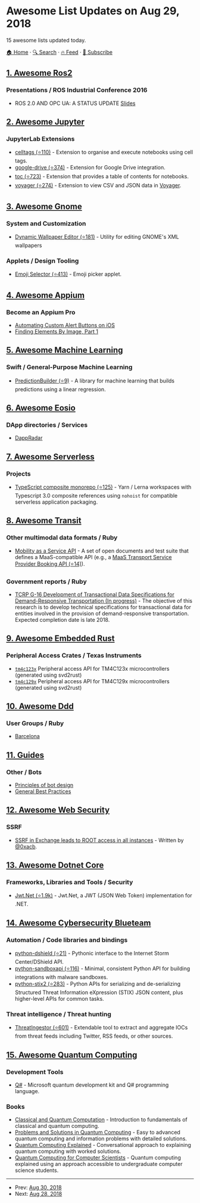 # Awesome List Updates on Aug 29, 2018

15 awesome lists updated today.

[🏠 Home](/README.md) · [🔍 Search](https://www.trackawesomelist.com/search/) · [🔥 Feed](https://www.trackawesomelist.com/rss.xml) · [📮 Subscribe](https://trackawesomelist.us17.list-manage.com/subscribe?u=d2f0117aa829c83a63ec63c2f&id=36a103854c)



## [1. Awesome Ros2](/content/fkromer/awesome-ros2/README.md)

### Presentations / ROS Industrial Conference 2016

*   ROS 2.0 AND OPC UA: A STATUS UPDATE [Slides](https://static1.squarespace.com/static/51df34b1e4b08840dcfd2841/t/58235f2eb8a79be587899891/1478713139775/ROS-I-Conf2016-day1-09-keinert.pdf)

## [2. Awesome Jupyter](/content/markusschanta/awesome-jupyter/README.md)

### JupyterLab Extensions

*   [celltags (⭐110)](https://github.com/jupyterlab/jupyterlab-celltags) - Extension to organise and execute notebooks using cell tags.
*   [google-drive (⭐374)](https://github.com/jupyterlab/jupyterlab-google-drive) - Extension for Google Drive integration.
*   [toc (⭐723)](https://github.com/jupyterlab/jupyterlab-toc) - Extension that provides a table of contents for notebooks.
*   [voyager (⭐274)](https://github.com/altair-viz/jupyterlab_voyager) - Extension to view CSV and JSON data in [Voyager](http://vega.github.io/voyager/).

## [3. Awesome Gnome](/content/Kazhnuz/awesome-gnome/README.md)

### System and Customization

*   [Dynamic Wallpaper Editor (⭐181)](https://github.com/maoschanz/dynamic-wallpaper-editor) - Utility for editing GNOME's XML wallpapers

### Applets / Design Tooling

*   [Emoji Selector (⭐413)](https://github.com/maoschanz/emoji-selector-for-gnome) - Emoji picker applet.

## [4. Awesome Appium](/content/SrinivasanTarget/awesome-appium/README.md)

### Become an Appium Pro

*   [Automating Custom Alert Buttons on iOS](https://appiumpro.com/editions/31)
*   [Finding Elements By Image, Part 1](https://appiumpro.com/editions/32)

## [5. Awesome Machine Learning](/content/josephmisiti/awesome-machine-learning/README.md)

### Swift / General-Purpose Machine Learning

*   [PredictionBuilder (⭐9)](https://github.com/denissimon/prediction-builder-swift) - A library for machine learning that builds predictions using a linear regression.

## [6. Awesome Eosio](/content/DanailMinchev/awesome-eosio/README.md)

### DApp directories / Services

*   [DappRadar](https://dappradar.com/eos-dapps)

## [7. Awesome Serverless](/content/pmuens/awesome-serverless/README.md)

### Projects

*   [TypeScript composite monorepo (⭐125)](https://github.com/tommedema/serverless-mono-example) - Yarn / Lerna workspaces with Typescript 3.0 composite references using `nohoist` for compatible serverless application packaging.

## [8. Awesome Transit](/content/CUTR-at-USF/awesome-transit/README.md)

### Other multimodal data formats / Ruby

*   [Mobility as a Service API](http://maas-api.org/) - A set of open documents and test suite that defines a MaaS-compatible API (e.g., a [MaaS Transport Service Provider Booking API (⭐14)](https://github.com/maasglobal/maas-tsp-api/blob/master/specs/Booking.md)).

### Government reports / Ruby

*   [TCRP G-16 Development of Transactional Data Specifications for Demand-Responsive Transportation (In progress)](http://apps.trb.org/cmsfeed/TRBNetProjectDisplay.asp?ProjectID=4120) - The objective of this research is to develop technical specifications for transactional data for entities involved in the provision of demand-responsive transportation.  Expected completion date is late 2018.

## [9. Awesome Embedded Rust](/content/rust-embedded/awesome-embedded-rust/README.md)

### Peripheral Access Crates / Texas Instruments

*   [`tm4c123x`](https://crates.io/crates/tm4c123x) Peripheral access API for TM4C123x microcontrollers (generated using svd2rust)
*   [`tm4c129x`](https://crates.io/crates/tm4c129x) Peripheral access API for TM4C129x microcontrollers (generated using svd2rust)

## [10. Awesome Ddd](/content/heynickc/awesome-ddd/README.md)

### User Groups / Ruby

*   [Barcelona](https://www.meetup.com/dddbcn/)

## [11. Guides](/content/NARKOZ/guides/README.md)

### Other / Bots

*   [Principles of bot design](https://docs.microsoft.com/en-us/azure/bot-service/bot-service-design-principles?view=azure-bot-service-3.0)
*   [General Best Practices](https://developers.facebook.com/docs/messenger-platform/introduction/general-best-practices)

## [12. Awesome Web Security](/content/qazbnm456/awesome-web-security/README.md)

### SSRF

*   [SSRF in Exchange leads to ROOT access in all instances](https://hackerone.com/reports/341876) - Written by [@0xacb](https://twitter.com/0xacb).

## [13. Awesome Dotnet Core](/content/thangchung/awesome-dotnet-core/README.md)

### Frameworks, Libraries and Tools / Security

*   [Jwt.Net (⭐1.9k)](https://github.com/jwt-dotnet/jwt) - Jwt.Net, a JWT (JSON Web Token) implementation for .NET.

## [14. Awesome Cybersecurity Blueteam](/content/fabacab/awesome-cybersecurity-blueteam/README.md)

### Automation / Code libraries and bindings

*   [python-dshield (⭐21)](https://github.com/rshipp/python-dshield) - Pythonic interface to the Internet Storm Center/DShield API.
*   [python-sandboxapi (⭐116)](https://github.com/InQuest/python-sandboxapi) - Minimal, consistent Python API for building integrations with malware sandboxes.
*   [python-stix2 (⭐283)](https://github.com/oasis-open/cti-python-stix2) - Python APIs for serializing and de-serializing Structured Threat Information eXpression (STIX) JSON content, plus higher-level APIs for common tasks.

### Threat intelligence / Threat hunting

*   [ThreatIngestor (⭐601)](https://github.com/InQuest/ThreatIngestor) - Extendable tool to extract and aggregate IOCs from threat feeds including Twitter, RSS feeds, or other sources.

## [15. Awesome Quantum Computing](/content/desireevl/awesome-quantum-computing/README.md)

### Development Tools

*   [Q#](https://docs.microsoft.com/en-gb/quantum/?view=qsharp-preview) - Microsoft quantum development kit and Q# programming language.

### Books

*   [Classical and Quantum Computation](https://books.google.com.au/books/about/Classical_and_Quantum_Computation.html?id=TrMposZZ0MQC\&redir_esc=y) - Introduction to fundamentals of classical and quantum computing.
*   [Problems and Solutions in Quantum Computing](https://www.worldscientific.com/worldscibooks/10.1142/6077#) - Easy to advanced quantum computing and information problems with detailed solutions.
*   [Quantum Computing Explained](https://www.amazon.com/Quantum-Computing-Explained-David-McMahon/dp/0470096993) - Conversational approach to explaining quantum computing with worked solutions.
*   [Quantum Computing for Computer Scientists](https://www.amazon.com/Quantum-Computing-Computer-Scientists-Yanofsky/dp/0521879965) - Quantum computing explained using an approach accessible to undergraduate computer science students.

---

- Prev: [Aug 30, 2018](/content/2018/08/30/README.md)
- Next: [Aug 28, 2018](/content/2018/08/28/README.md)